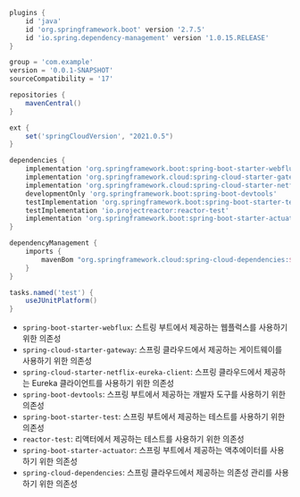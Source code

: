 ```groovy
plugins {
    id 'java'
    id 'org.springframework.boot' version '2.7.5'
    id 'io.spring.dependency-management' version '1.0.15.RELEASE'
}

group = 'com.example'
version = '0.0.1-SNAPSHOT'
sourceCompatibility = '17'

repositories {
    mavenCentral()
}

ext {
    set('springCloudVersion', "2021.0.5")
}

dependencies {
    implementation 'org.springframework.boot:spring-boot-starter-webflux'
    implementation 'org.springframework.cloud:spring-cloud-starter-gateway'
    implementation 'org.springframework.cloud:spring-cloud-starter-netflix-eureka-client'
    developmentOnly 'org.springframework.boot:spring-boot-devtools'
    testImplementation 'org.springframework.boot:spring-boot-starter-test'
    testImplementation 'io.projectreactor:reactor-test'
    implementation 'org.springframework.boot:spring-boot-starter-actuator'
}

dependencyManagement {
    imports {
        mavenBom "org.springframework.cloud:spring-cloud-dependencies:${springCloudVersion}"
    }
}

tasks.named('test') {
    useJUnitPlatform()
}

```

- ``spring-boot-starter-webflux``: 스트링 부트에서 제공하는 웹플럭스를 사용하기 위한 의존성
- ``spring-cloud-starter-gateway``: 스프링 클라우드에서 제공하는 게이트웨이를 사용하기 위한 의존성
- ``spring-cloud-starter-netflix-eureka-client``: 스프링 클라우드에서 제공하는 Eureka 클라이언트를 사용하기 위한 의존성
- ``spring-boot-devtools``: 스프링 부트에서 제공하는 개발자 도구를 사용하기 위한 의존성
- ``spring-boot-starter-test``: 스프링 부트에서 제공하는 테스트를 사용하기 위한 의존성
- ``reactor-test``: 리액터에서 제공하는 테스트를 사용하기 위한 의존성
- ``spring-boot-starter-actuator``: 스프링 부트에서 제공하는 액추에이터를 사용하기 위한 의존성
- ``spring-cloud-dependencies``: 스프링 클라우드에서 제공하는 의존성 관리를 사용하기 위한 의존성